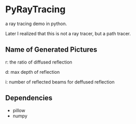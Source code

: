 # PyRayTracing
a ray tracing demo in python.

Later I realized that this is not a ray tracer, but a path tracer.
## Name of Generated Pictures
r: the ratio of diffused reflection

d: max depth of reflection

i: number of reflected beams for deffused reflection

## Dependencies
* pillow
* numpy
